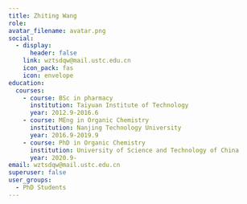 ```yaml
---
title: Zhiting Wang
role: 
avatar_filename: avatar.png
social: 
  - display:
      header: false
    link: wztsdqw@mail.ustc.edu.cn
    icon_pack: fas
    icon: envelope
education:
  courses:
    - course: BSc in pharmacy
      institution: Taiyuan Institute of Technology
      year: 2012.9-2016.6
    - course: MEng in Organic Chemistry
      institution: Nanjing Technology University
      year: 2016.9-2019.9
    - course: PhD in Organic Chemistry
      institution: University of Science and Technology of China
      year: 2020.9-
email: wztsdqw@mail.ustc.edu.cn
superuser: false
user_groups:
  - PhD Students
---
```

